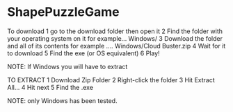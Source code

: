 # ShapePuzzleGame

To download 
1 go to the download folder then open it
2 Find the folder with your operating system on it for example... Windows/
3 Download the folder and all of its contents for example .... Windows/Cloud Buster.zip
4 Wait for it to download
5 Find the exe (or OS equivalent)
6 Play!

NOTE: If Windows you will have to extract 

TO EXTRACT 
1 Download Zip Folder
2 Right-click the folder
3 Hit Extract All...
4 Hit next
5 Find the .exe


NOTE: only Windows has been tested.
